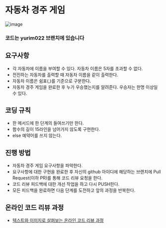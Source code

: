 # 자동차 경주 게임

![image](https://user-images.githubusercontent.com/45115557/114044412-2ebabf00-98c2-11eb-99dd-fef0b00c0ce1.png)
### 코드는 yurim022 브랜치에 있습니다

## 요구사항

* 각 자동차에 이름을 부여할 수 있다. 자동차 이름은 5자를 초과할 수 없다. 
* 전진하는 자동차를 출력할 때 자동차 이름을 같이 출력한다. 
* 자동차 이름은 쉼표(,)를 기준으로 구분한다. 
* 자동차 경주 게임을 완료한 후 누가 우승했는지를 알려준다. 우승자는 한명 이상일 수 있다. 


## 코딩 규칙
* 한 메서드에 한 단계의 들여쓰기만 한다. 
* 함수의 길이 15라인을 넘어가지 않도록 구현한다. 
* else 예약어를 쓰지 않는다. 


## 진행 방법
* 자동차 경주 게임 요구사항을 파악한다.
* 요구사항에 대한 구현을 완료한 후 자신의 github 아이디에 해당하는 브랜치에 Pull Request(이하 PR)를 통해 코드 리뷰 요청을 한다.
* 코드 리뷰 피드백에 대한 개선 작업을 하고 다시 PUSH한다.
* 모든 피드백을 완료하면 다음 단계를 도전하고 앞의 과정을 반복한다.

## 온라인 코드 리뷰 과정
* [텍스트와 이미지로 살펴보는 온라인 코드 리뷰 과정](https://github.com/next-step/nextstep-docs/tree/master/codereview)
